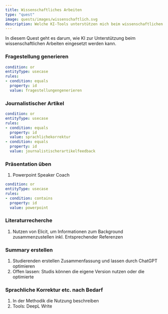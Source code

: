 ```yaml
---
title: Wissenschaftliches Arbeiten
type: "quest"
image: quests/images/wissenschaftlich.svg
description: Welche KI-Tools unterstützen mich beim wissenschaftlichen Arbeiten? 
---
```



In diesem Quest geht es darum, wie KI zur Unterstützung beim wissenschaftlichen Arbeiten eingesetzt werden kann. 

###	Fragestellung generieren
<!-- 
1.	Ein Tool nutzen mit mind. 3 verschiedenen Prompts, um Ideen zu generieren
2.	Feedback zur Fragestellung einholen (Prompt vorgeben, darf adaptiert werden)
3.	Tool: ChatGPT oder ähnliches, Elicit 
-->

```yaml
condition: or
entityType: usecase
rules:
- condition: equals
  property: id
  value: fragestellungengenerieren
```


###	Journalistischer Artikel
<!-- 
1.	Feedback einholen und optimieren
2.	Tool: ChatGPT oder ähnliches
-->

```yaml
condition: or
entityType: usecase
rules:
- condition: equals
  property: id
  value: sprachlichekorrektur
- condition: equals
  property: id
  value: journalistischerartikelfeedback
```



### Präsentation üben

1.	Powerpoint Speaker Coach 

```yaml
condition: or
entityType: usecase
rules:
- condition: contains
  property: id
  value: powerpoint
```


### Literaturrecherche

1.	Nutzen von Elicit, um Informationen zum Background zusammenzustellen inkl. Entsprechender Referenzen

### Summary erstellen

1.	Studierenden erstellen Zusammenfassung und lassen durch ChatGPT optimieren
2.	Offen lassen: Studis können die eigene Version nutzen oder die optimierte

### Sprachliche Korrektur etc. nach Bedarf

1.	In der Methodik die Nutzung beschreiben
2.	Tools: DeepL Write




